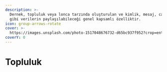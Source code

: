 ```yaml
---
description: >-
  Dernek, topluluk veya lonca tarzında oluşturulan ve kimlik, mesaj, canlı kur
  gibi verilerin paylaşılabileceği genel kapsamlı özelliktir.
icon: group-arrows-rotate
cover: >-
  https://images.unsplash.com/photo-1517048676732-d65bc937f952?crop=entropy&cs=srgb&fm=jpg&ixid=M3wxOTcwMjR8MHwxfHNlYXJjaHw3fHxjb21tdW5pdHl8ZW58MHx8fHwxNzQ0MzE4NjQzfDA&ixlib=rb-4.0.3&q=85
coverY: 0
---
```


# Topluluk

